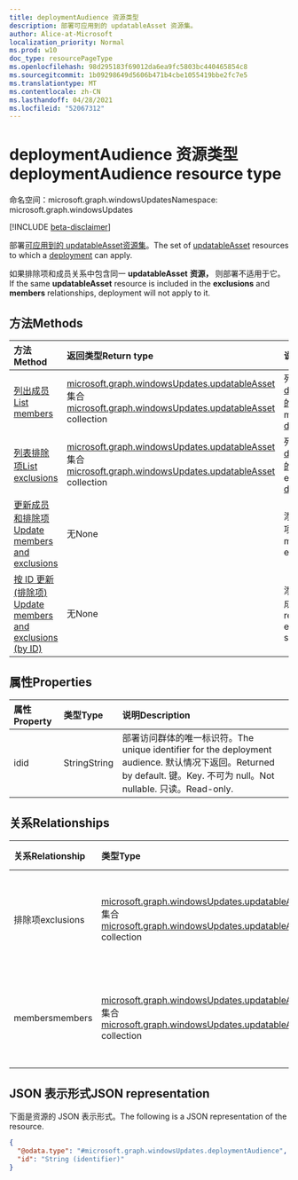 ```yaml
---
title: deploymentAudience 资源类型
description: 部署可应用到的 updatableAsset 资源集。
author: Alice-at-Microsoft
localization_priority: Normal
ms.prod: w10
doc_type: resourcePageType
ms.openlocfilehash: 98d295183f69012da6ea9fc5803bc440465854c8
ms.sourcegitcommit: 1b09298649d5606b471b4cbe1055419bbe2fc7e5
ms.translationtype: MT
ms.contentlocale: zh-CN
ms.lasthandoff: 04/28/2021
ms.locfileid: "52067312"
---
```

# <a name="deploymentaudience-resource-type"></a><span data-ttu-id="c02c5-103">deploymentAudience 资源类型</span><span class="sxs-lookup"><span data-stu-id="c02c5-103">deploymentAudience resource type</span></span>

<span data-ttu-id="c02c5-104">命名空间：microsoft.graph.windowsUpdates</span><span class="sxs-lookup"><span data-stu-id="c02c5-104">Namespace: microsoft.graph.windowsUpdates</span></span>

[!INCLUDE [beta-disclaimer](../../includes/beta-disclaimer.md)]

<span data-ttu-id="c02c5-105">部署[可应用到的 updatableAsset](../resources/windowsupdates-updatableasset.md)[资源集](../resources/windowsupdates-deployment.md)。</span><span class="sxs-lookup"><span data-stu-id="c02c5-105">The set of [updatableAsset](../resources/windowsupdates-updatableasset.md) resources to which a [deployment](../resources/windowsupdates-deployment.md) can apply.</span></span>

<span data-ttu-id="c02c5-106">如果排除项和成员关系中包含同一 **updatableAsset** **资源，** 则部署不适用于它。 </span><span class="sxs-lookup"><span data-stu-id="c02c5-106">If the same **updatableAsset** resource is included in the **exclusions** and **members** relationships, deployment will not apply to it.</span></span>

## <a name="methods"></a><span data-ttu-id="c02c5-107">方法</span><span class="sxs-lookup"><span data-stu-id="c02c5-107">Methods</span></span>
|<span data-ttu-id="c02c5-108">方法</span><span class="sxs-lookup"><span data-stu-id="c02c5-108">Method</span></span>|<span data-ttu-id="c02c5-109">返回类型</span><span class="sxs-lookup"><span data-stu-id="c02c5-109">Return type</span></span>|<span data-ttu-id="c02c5-110">说明</span><span class="sxs-lookup"><span data-stu-id="c02c5-110">Description</span></span>|
|:---|:---|:---|
|[<span data-ttu-id="c02c5-111">列出成员</span><span class="sxs-lookup"><span data-stu-id="c02c5-111">List members</span></span>](../api/windowsupdates-deploymentaudience-list-members.md)|<span data-ttu-id="c02c5-112">[microsoft.graph.windowsUpdates.updatableAsset](../resources/windowsupdates-updatableasset.md) 集合</span><span class="sxs-lookup"><span data-stu-id="c02c5-112">[microsoft.graph.windowsUpdates.updatableAsset](../resources/windowsupdates-updatableasset.md) collection</span></span>|<span data-ttu-id="c02c5-113">列出 [deploymentAudience 的成员](../resources/windowsupdates-deploymentaudience.md)。</span><span class="sxs-lookup"><span data-stu-id="c02c5-113">List members of the [deploymentAudience](../resources/windowsupdates-deploymentaudience.md).</span></span>|
|[<span data-ttu-id="c02c5-114">列表排除项</span><span class="sxs-lookup"><span data-stu-id="c02c5-114">List exclusions</span></span>](../api/windowsupdates-deploymentaudience-list-exclusions.md)|<span data-ttu-id="c02c5-115">[microsoft.graph.windowsUpdates.updatableAsset](../resources/windowsupdates-updatableasset.md) 集合</span><span class="sxs-lookup"><span data-stu-id="c02c5-115">[microsoft.graph.windowsUpdates.updatableAsset](../resources/windowsupdates-updatableasset.md) collection</span></span>|<span data-ttu-id="c02c5-116">列出 [deploymentAudience 的排除项](../resources/windowsupdates-deploymentaudience.md)。</span><span class="sxs-lookup"><span data-stu-id="c02c5-116">List exclusions of the [deploymentAudience](../resources/windowsupdates-deploymentaudience.md).</span></span>|
|[<span data-ttu-id="c02c5-117">更新成员和排除项</span><span class="sxs-lookup"><span data-stu-id="c02c5-117">Update members and exclusions</span></span>](../api/windowsupdates-deploymentaudience-updateaudience.md)|<span data-ttu-id="c02c5-118">无</span><span class="sxs-lookup"><span data-stu-id="c02c5-118">None</span></span>|<span data-ttu-id="c02c5-119">添加或删除成员和排除项。</span><span class="sxs-lookup"><span data-stu-id="c02c5-119">Add or remove members and exclusions.</span></span>|
|[<span data-ttu-id="c02c5-120">按 ID 更新 (排除项) </span><span class="sxs-lookup"><span data-stu-id="c02c5-120">Update members and exclusions (by ID)</span></span>](../api/windowsupdates-deploymentaudience-updateaudiencebyid.md)|<span data-ttu-id="c02c5-121">无</span><span class="sxs-lookup"><span data-stu-id="c02c5-121">None</span></span>|<span data-ttu-id="c02c5-122">添加或删除相同类型的成员和排除项。</span><span class="sxs-lookup"><span data-stu-id="c02c5-122">Add or remove members and exclusions of the same type.</span></span>|

## <a name="properties"></a><span data-ttu-id="c02c5-123">属性</span><span class="sxs-lookup"><span data-stu-id="c02c5-123">Properties</span></span>
|<span data-ttu-id="c02c5-124">属性</span><span class="sxs-lookup"><span data-stu-id="c02c5-124">Property</span></span>|<span data-ttu-id="c02c5-125">类型</span><span class="sxs-lookup"><span data-stu-id="c02c5-125">Type</span></span>|<span data-ttu-id="c02c5-126">说明</span><span class="sxs-lookup"><span data-stu-id="c02c5-126">Description</span></span>|
|:---|:---|:---|
|<span data-ttu-id="c02c5-127">id</span><span class="sxs-lookup"><span data-stu-id="c02c5-127">id</span></span>|<span data-ttu-id="c02c5-128">String</span><span class="sxs-lookup"><span data-stu-id="c02c5-128">String</span></span>|<span data-ttu-id="c02c5-129">部署访问群体的唯一标识符。</span><span class="sxs-lookup"><span data-stu-id="c02c5-129">The unique identifier for the deployment audience.</span></span> <span data-ttu-id="c02c5-130">默认情况下返回。</span><span class="sxs-lookup"><span data-stu-id="c02c5-130">Returned by default.</span></span> <span data-ttu-id="c02c5-131">键。</span><span class="sxs-lookup"><span data-stu-id="c02c5-131">Key.</span></span> <span data-ttu-id="c02c5-132">不可为 null。</span><span class="sxs-lookup"><span data-stu-id="c02c5-132">Not nullable.</span></span> <span data-ttu-id="c02c5-133">只读。</span><span class="sxs-lookup"><span data-stu-id="c02c5-133">Read-only.</span></span>|

## <a name="relationships"></a><span data-ttu-id="c02c5-134">关系</span><span class="sxs-lookup"><span data-stu-id="c02c5-134">Relationships</span></span>
|<span data-ttu-id="c02c5-135">关系</span><span class="sxs-lookup"><span data-stu-id="c02c5-135">Relationship</span></span>|<span data-ttu-id="c02c5-136">类型</span><span class="sxs-lookup"><span data-stu-id="c02c5-136">Type</span></span>|<span data-ttu-id="c02c5-137">说明</span><span class="sxs-lookup"><span data-stu-id="c02c5-137">Description</span></span>|
|:---|:---|:---|
|<span data-ttu-id="c02c5-138">排除项</span><span class="sxs-lookup"><span data-stu-id="c02c5-138">exclusions</span></span>|<span data-ttu-id="c02c5-139">[microsoft.graph.windowsUpdates.updatableAsset](../resources/windowsupdates-updatableasset.md) 集合</span><span class="sxs-lookup"><span data-stu-id="c02c5-139">[microsoft.graph.windowsUpdates.updatableAsset](../resources/windowsupdates-updatableasset.md) collection</span></span>|<span data-ttu-id="c02c5-140">指定要从访问群体中排除的资产。</span><span class="sxs-lookup"><span data-stu-id="c02c5-140">Specifies the assets to exclude from the audience.</span></span>|
|<span data-ttu-id="c02c5-141">members</span><span class="sxs-lookup"><span data-stu-id="c02c5-141">members</span></span>|<span data-ttu-id="c02c5-142">[microsoft.graph.windowsUpdates.updatableAsset](../resources/windowsupdates-updatableasset.md) 集合</span><span class="sxs-lookup"><span data-stu-id="c02c5-142">[microsoft.graph.windowsUpdates.updatableAsset](../resources/windowsupdates-updatableasset.md) collection</span></span>|<span data-ttu-id="c02c5-143">指定要包括在访问群体中的资源。</span><span class="sxs-lookup"><span data-stu-id="c02c5-143">Specifies the assets to include in the audience.</span></span>|

## <a name="json-representation"></a><span data-ttu-id="c02c5-144">JSON 表示形式</span><span class="sxs-lookup"><span data-stu-id="c02c5-144">JSON representation</span></span>
<span data-ttu-id="c02c5-145">下面是资源的 JSON 表示形式。</span><span class="sxs-lookup"><span data-stu-id="c02c5-145">The following is a JSON representation of the resource.</span></span>
<!-- {
  "blockType": "resource",
  "keyProperty": "id",
  "@odata.type": "microsoft.graph.windowsUpdates.deploymentAudience",
  "openType": false
}
-->
``` json
{
  "@odata.type": "#microsoft.graph.windowsUpdates.deploymentAudience",
  "id": "String (identifier)"
}
```

